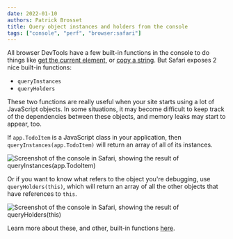 ```yaml
---
date: 2022-01-10
authors: Patrick Brosset
title: Query object instances and holders from the console
tags: ["console", "perf", "browser:safari"]
---
```

All browser DevTools have a few built-in functions in the console to do things like [get the current element](/tips/en/get-current-element-in-console/), or [copy a string](/tips/en/copy-from-console/). But Safari exposes 2 nice built-in functions:

* `queryInstances`
* `queryHolders`

These two functions are really useful when your site starts using a lot of JavaScript objects. In some situations, it may become difficult to keep track of the dependencies between these objects, and memory leaks may start to appear, too.

If `app.TodoItem` is a JavaScript class in your application, then `queryInstances(app.TodoItem)` will return an array of all of its instances.

![Screenshot of the console in Safari, showing the result of queryInstances(app.TodoItem)](/assets/img/query-instances-holders-1.png)

Or if you want to know what refers to the object you're debugging, use `queryHolders(this)`, which will return an array of all the other objects that have references to `this`.

![Screenshot of the console in Safari, showing the result of queryHolders(this)](/assets/img/query-instances-holders-2.png)

Learn more about these, and other, built-in functions [here](https://webkit.org/web-inspector/console-command-line-api/#functions).
